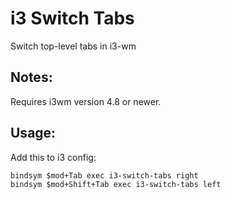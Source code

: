 # i3 Switch Tabs
Switch top-level tabs in i3-wm

## Notes:

Requires i3wm version 4.8 or newer.

## Usage:

Add this to i3 config:

```
bindsym $mod+Tab exec i3-switch-tabs right
bindsym $mod+Shift+Tab exec i3-switch-tabs left
```
